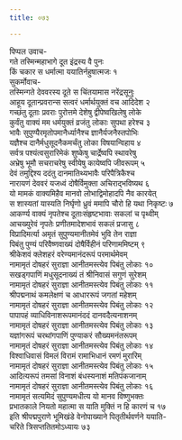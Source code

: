 ```yaml
---
title: ०७३

---
```

पिप्पल उवाच-  
गते तस्मिन्महाभागे दूत इंद्रस्य वै पुनः  
किं चकार स धर्मात्मा ययातिर्नहुषात्मजः १  
सुकर्मोवाच-  
तस्मिन्गते देववरस्य दूते स चिंतयामास नरेंद्रसूनुः  
आहूय दूतान्प्रवरान्स सत्वरं धर्मार्थयुक्तं वच आदिदेश २  
गच्छंतु दूताः प्रवराः पुरोत्तमे देशेषु द्वीपेष्वखिलेषु लोके  
कुर्वंतु वाक्यं मम धर्मयुक्तं व्रजंतु लोकाः सुपथा हरेश्च ३  
भावैः सुपुण्यैरमृतोपमानैर्ध्यानैश्च ज्ञानैर्यजनैस्तपोभिः  
यज्ञैश्च दानैर्मधुसूदनैकमर्चंतु लोका विषयान्विहाय ४  
सर्वत्र पश्यंत्वसुरारिमेकं शुष्केषु चार्द्रेष्वपि स्थावरेषु  
अभ्रेषु भूमौ सचराचरेषु स्वीयेषु कायेष्वपि जीवरूपम् ५  
देवं तमुद्दिश्य ददंतु दानमातिथ्यभावैः परिपैत्रिकैश्च  
नारायणं देववरं यजध्वं दोषैर्विमुक्ता अचिराद्भविष्यथ ६  
यो मामकं वाक्यमिहैव मानवो लोभाद्विमोहादपि नैव कारयेत्  
स शास्यतां यास्यति निर्घृणो ध्रुवं ममापि चौरो हि यथा निकृष्टः ७  
आकर्ण्य वाक्यं नृपतेश्च दूताःसंहृष्टभावाः सकलां च पृथ्वीम्  
आचख्युरेवं नृपतेः प्रणीतमादेशभावं सकलं प्रजासु ८  
विप्रादिमर्त्या अमृतं सुपुण्यमानीतमेवं भुवि तेन राज्ञा  
पिबंतु पुण्यं परिवैष्णवाख्यं दोषैर्विहीनं परिणाममिष्टम् ९  
श्रीकेशवं क्लेशहरं वरेण्यमानंदरूपं परमार्थमेवम्  
नामामृतं दोषहरं सुराज्ञा आनीतमस्त्येव पिबंतु लोकाः १०  
सखड्गपाणिं मधुसूदनाख्यं तं श्रीनिवासं सगुणं सुरेशम्  
नामामृतं दोषहरं सुराज्ञा आनीतमस्त्येव पिबंतु लोकाः ११  
श्रीपद्मनाथं कमलेक्षणं च आधाररूपं जगतां महेशम्  
नामामृतं दोषहरं सुराज्ञा आनीतमस्त्येव पिबंतु लोकाः १२  
पापापहं व्याधिविनाशरूपमानंददं दानवदैत्यनाशनम्  
नामामृतं दोषहरं सुराज्ञा आनीतमस्त्येव पिबंतु लोकाः १३  
यज्ञांगरूपं चरथांगपाणिं पुण्याकरं सौख्यमनंतरूपम्  
नामामृतं दोषहरं सुराज्ञा आनीतमस्त्येव पिबंतु लोकाः १४  
विश्वाधिवासं विमलं विरामं रामाभिधानं रमणं मुरारिम्  
नामामृतं दोषहरं सुराज्ञा आनीतमस्त्येव पिबंतु लोकाः १५  
आदित्यरूपं तमसां विनाशं बंधस्यनाशं मतिपंकजानाम्  
नामामृतं दोषहरं सुराज्ञा आनीतमस्त्येव पिबंतु लोकाः १६  
नामामृतं सत्यमिदं सुपुण्यमधीत्य यो मानव विष्णुभक्तः  
प्रभातकाले नियतो महात्मा स याति मुक्तिं न हि कारणं च १७  
इति श्रीपद्मपुराणे भूमिखंडे वेनोपाख्याने पितृतीर्थवर्णने ययाति-  
चरिते त्रिसप्ततितमोऽध्यायः ७३